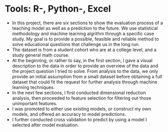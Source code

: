 # Tools: R-, Python-, Excel
* In this project, there are six sections to show the evaluation process of a teaching model as well as a prediction to the future. We use statistical methodology and machine learning algrithm through a specific case study. My goal is to provide a possible, feasible and reliable method to solve educational questions that challenge us in the long run.
* The dataset is from a student cohort who are at a college level, and a study general math course. 
* At the beginning, or rather to say, in the first section, I gave a visual description to the data in order to provide an overview of the data and the project question I tried to solve. From analysis to the data, we only provide an initial assumption from a small dataset before obtaining a full dataset that could fit the request for further analysis through machine learning techniques. 
* In the next few sections, I first conducted dimensional reduction analysis, then proceeded to feature selection for filtering out those unimportant features. 
* I was promoted to either use existing models, or construct my own models, and offered an accuracy to model predictions.
* I further conducted cross validation to predict by using a model I selected after model evaluation.
